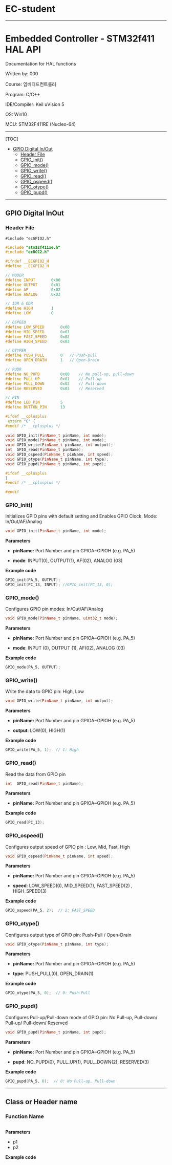 # EC-student

---

# Embedded Controller - STM32f411 HAL API

Documentation for HAL functions

Written by:   000

Course:  임베디드컨트롤러

Program: C/C++

IDE/Compiler: Keil uVision 5

OS: Win10

MCU: STM32F411RE (Nucleo-64)



---

[TOC]

  * [GPIO Digital In/Out](#gpio-digital-inout)
    + [Header File](#header-file)
    + [GPIO_init\(\)](#gpio_init)
    + [GPIO_mode\(\)](#gpio_mode)
    + [GPIO_write\(\)](#gpio_write)
    + [GPIO_read\(\)](#gpio_read)
    + [GPIO_ospeed\(\)](#gpio_ospeed)
    + [GPIO_otype\(\)](#gpio_otype)
    + [GPIO_pupd\(\)](#gpio_pupd)

---

## GPIO Digital InOut 

### Header File

 `#include "ecGPIO2.h"`


```c++
#include "stm32f411xe.h"
#include "ecRCC2.h"

#ifndef __ECGPIO2_H
#define __ECGPIO2_H

// MODER
#define INPUT  		0x00
#define OUTPUT 		0x01
#define AF     		0x02
#define ANALOG 		0x03

// IDR & ODR
#define HIGH 		1
#define LOW  		0

// OSPEED
#define LOW_SPEED		0x00
#define MID_SPEED		0x01
#define FAST_SPEED		0x02
#define HIGH_SPEED		0x03

// OTYPER
#define PUSH_PULL 		0	// Push-pull
#define OPEN_DRAIN 		1 	// Open-Drain

// PUDR
#define NO_PUPD			0x00 	// No pull-up, pull-down
#define PULL_UP			0x01 	// Pull-up
#define PULL_DOWN 		0x02 	// Pull-down	
#define RESERVED 		0x03 	// Reserved

// PIN
#define LED_PIN 		5
#define BUTTON_PIN 		13

#ifdef __cplusplus
 extern "C" {
#endif /* __cplusplus */
	 
void GPIO_init(PinName_t pinName, int mode);
void GPIO_mode(PinName_t pinName, int mode);
void GPIO_write(PinName_t pinName, int output);
int  GPIO_read(PinName_t pinName);
void GPIO_ospeed(PinName_t pinName, int speed);
void GPIO_otype(PinName_t pinName, int type);
void GPIO_pupd(PinName_t pinName, int pupd);

#ifdef __cplusplus
}
#endif /* __cplusplus */

#endif
```




### GPIO_init\(\)

Initializes GPIO pins with default setting and Enables GPIO Clock. Mode: In/Out/AF/Analog

```c++
void GPIO_init(PinName_t pinName, int mode);
```

**Parameters**

* **pinName:**  Port Number and pin  GPIOA~GPIOH (e.g. PA_5)

* **mode**:   INPUT(0), OUTPUT(1),  AF(02), ANALOG (03)

  

**Example code**

```c++
GPIO_init(PA_5, OUTPUT);
GPIO_init(PC_13, INPUT); //GPIO_init(PC_13, 0);
```



### GPIO_mode\(\)

Configures  GPIO pin modes: In/Out/AF/Analog

```c++
void GPIO_mode(PinName_t pinName, uint32_t mode);
```

**Parameters**

* **pinName:**  Port Number and pin  GPIOA~GPIOH (e.g. PA_5)

* **mode**:   INPUT (0), OUTPUT (1),  AF(02), ANALOG (03)

  

**Example code**

```c++
GPIO_mode(PA_5, OUTPUT);
```



### GPIO_write\(\)

Write the data to GPIO pin: High, Low

```c++
void GPIO_write(PinName_t pinName, int output);
```

**Parameters**

* **pinName:**  Port Number and pin  GPIOA~GPIOH (e.g. PA_5)

* **output**:   LOW(0), HIGH(1)



**Example code**

```c++
GPIO_write(PA_5, 1);  // 1: High
```



### GPIO_read\(\)

Read the data from GPIO pin

```c++
int  GPIO_read(PinName_t pinName);
```

**Parameters**

* **pinName:**  Port Number and pin  GPIOA~GPIOH (e.g. PA_5)

**Example code**

```c++
GPIO_read(PC_13);
```



### GPIO_ospeed\(\)

Configures  output speed of GPIO pin : Low, Mid, Fast, High

```c++
void GPIO_ospeed(PinName_t pinName, int speed);
```

**Parameters**

* **pinName:**  Port Number and pin  GPIOA~GPIOH (e.g. PA_5)

* **speed**:   LOW_SPEED(0), MID_SPEED(1), FAST_SPEED(2) , HIGH_SPEED(3)



**Example code**

```c++
GPIO_ospeed(PA_5, 2);  // 2: FAST_SPEED
```



### GPIO_otype\(\)

Configures  output type of GPIO pin: Push-Pull / Open-Drain

```c++
void GPIO_otype(PinName_t pinName, int type);
```

**Parameters**

* **pinName:**  Port Number and pin  GPIOA~GPIOH (e.g. PA_5)

* **type**:   PUSH_PULL(0), OPEN_DRAIN(1)



**Example code**

```c++
GPIO_otype(PA_5, 0);  // 0: Push-Pull
```



### GPIO_pupd\(\)

Configures  Pull-up/Pull-down mode of GPIO pin: No Pull-up, Pull-down/ Pull-up/ Pull-down/ Reserved

```c++
void GPIO_pupd(PinName_t pinName, int pupd);
```

**Parameters**

* **pinName:**  Port Number and pin  GPIOA~GPIOH (e.g. PA_5)

* **pupd**:   NO_PUPD(0), PULL_UP(1), PULL_DOWN(2), RESERVED(3)



**Example code**

```c++
GPIO_pupd(PA_5, 0);  // 0: No Pull-up, Pull-down
```




------



## Class or Header name

### Function Name

```text

```

**Parameters**

* p1
* p2

**Example code**

```text

```
